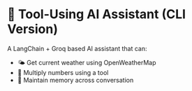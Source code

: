 # 🤖 Tool-Using AI Assistant (CLI Version)

A LangChain + Groq based AI assistant that can:
- 🌤 Get current weather using OpenWeatherMap
- 🧮 Multiply numbers using a tool
- 💬 Maintain memory across conversation
